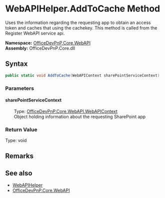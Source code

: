 # WebAPIHelper.AddToCache Method  
 Uses the information regarding the requesting app to obtain an access token and caches that using the cachekey. This method is called from the Register WebAPI service api.   

**Namespace:** [OfficeDevPnP.Core.WebAPI](OfficeDevPnP.Core.WebAPI.md)  
**Assembly:** OfficeDevPnP.Core.dll  
## Syntax
```C#
public static void AddToCache(WebAPIContext sharePointServiceContext)
```
### Parameters
#### sharePointServiceContext  
&emsp;&emsp;Type: [OfficeDevPnP.Core.WebAPI.WebAPIContext](OfficeDevPnP.Core.WebAPI.WebAPIContext.md)  
&emsp;&emsp;Object holding information about the requesting SharePoint app  

  

### Return Value
Type: void  

## Remarks
  
## See also
- [WebAPIHelper](OfficeDevPnP.Core.WebAPI.WebAPIHelper.md) 
- [OfficeDevPnP.Core.WebAPI](OfficeDevPnP.Core.WebAPI.md) 
